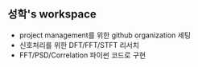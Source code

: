 ## 성학's workspace

- project management를 위한 github organization 세팅
- 신호처리를 위한 DFT/FFT/STFT 리서치 
- FFT/PSD/Correlation 파이썬 코드로 구현
